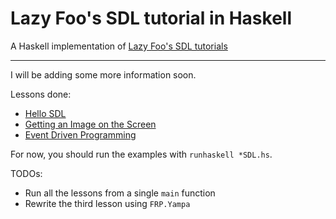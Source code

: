 # Lazy Foo's SDL tutorial in Haskell
A Haskell implementation of [Lazy Foo's SDL tutorials](http://lazyfoo.net/tutorials/SDL/)

---

I will be adding some more information soon.

Lessons done:
* [Hello SDL](./src/HelloSDL.hs)
* [Getting an Image on the Screen](./src/ImageSDL.hs)
* [Event Driven Programming](./src/EventDrivenSDL.hs)

For now, you should run the examples with `runhaskell *SDL.hs`.

TODOs:
* Run all the lessons from a single `main` function
* Rewrite the third lesson using `FRP.Yampa`
